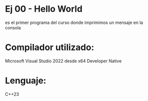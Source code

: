 # Ej 00 - Hello World

es el primer programa del curso donde imprimimos un mensaje en la consola

# Compilador utilizado:

Microsoft Visual Studio 2022 desde x64 Developer Native

# Lenguaje:
C++23
